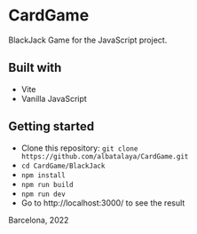 # CardGame

BlackJack Game for the JavaScript project.

## Built with
- Vite
- Vanilla JavaScript

## Getting started
* Clone this repository: `git clone https://github.com/albatalaya/CardGame.git`
* `cd CardGame/BlackJack`
* `npm install` 
* `npm run build` 
* `npm run dev` 
* Go to http://localhost:3000/ to see the result

Barcelona, 2022
